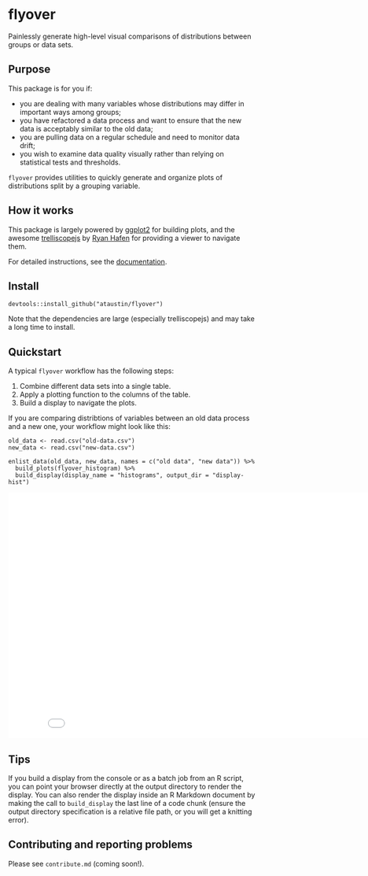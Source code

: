 # flyover
Painlessly generate high-level visual comparisons of distributions between groups or data sets.


## Purpose
This package is for you if:

* you are dealing with many variables whose distributions may differ in important ways among groups;
* you have refactored a data process and want to ensure that the new data is acceptably similar to the old data;
* you are pulling data on a regular schedule and need to monitor data drift;
* you wish to examine data quality visually rather than relying on statistical tests and thresholds.

`flyover` provides utilities to quickly generate and organize plots of distributions split by a grouping variable.


## How it works
This package is largely powered by [ggplot2](https://ggplot2.tidyverse.org/) for building plots, and the awesome [trelliscopejs](https://hafen.github.io/trelliscopejs/) by [Ryan Hafen](https://ryanhafen.com/) for providing a viewer to navigate them.

For detailed instructions, see the [documentation](https://ataustin.github.io/flyover/).


## Install
`devtools::install_github("ataustin/flyover")`

Note that the dependencies are large (especially trelliscopejs) and may take a long time to install.


## Quickstart
A typical `flyover` workflow has the following steps:

1. Combine different data sets into a single table.
2. Apply a plotting function to the columns of the table.
3. Build a display to navigate the plots.

If you are comparing distribtions of variables between an old data process and a new one, your workflow might look like this:

```
old_data <- read.csv("old-data.csv")
new_data <- read.csv("new-data.csv")

enlist_data(old_data, new_data, names = c("old data", "new data")) %>%
  build_plots(flyover_histogram) %>%
  build_display(display_name = "histograms", output_dir = "display-hist")
```

<iframe src="docs/articles/display-histogram/" height=500 width=850 scrolling="no" frameborder="0" webkitallowfullscreen="true" mozallowfullscreen="true" allowfullscreen="true"></iframe>


## Tips
If you build a display from the console or as a batch job from an R script, you can point your browser directly at the output directory to render the display.  You can also render the display inside an R Markdown document by making the call to `build_display` the last line of a code chunk (ensure the output directory specification is a relative file path, or you will get a knitting error).


## Contributing and reporting problems

Please see `contribute.md` (coming soon!).